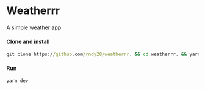 # Weatherrr
A simple weather app


#### Clone and install

```cmd
git clone https://github.com/rndy28/weatherrr. && cd weatherrr. && yarn install 
```

#### Run 
```cmd
yarn dev
```
